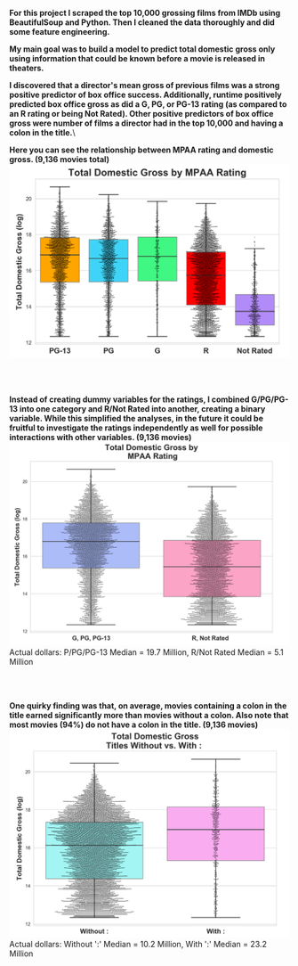 
**For this project I scraped the top 10,000 grossing films from IMDb using BeautifulSoup and Python.
Then I cleaned the data thoroughly and did some feature engineering.**

**My main goal was to build a model to predict total domestic gross only using information that could be known before a movie is released in theaters.**

**I discovered that a director's mean gross of previous films was a strong positive predictor of box office success. Additionally,  runtime positively predicted box office gross as did a G, PG, or PG-13 rating (as compared to an R rating or being Not Rated). Other positive predictors of box office gross were number of films a director had in the top 10,000 and having a colon in the title.**\

**Here you can see the relationship between MPAA rating and domestic gross. (9,136 movies total)**
![](mpaaratings5_gross.png)

<br> 

</br> 

**Instead of creating dummy variables for the ratings, I combined G/PG/PG-13 into one category and R/Not Rated into another, creating a binary variable. While this simplified the analyses, in the future it could be fruitful to investigate the ratings independently as well for possible interactions with other variables. (9,136 movies)**
![](mpaaratings2_gross.png)
Actual dollars: P/PG/PG-13 Median = 19.7 Million,     R/Not Rated Median = 5.1 Million

<br> 

</br> 

**One quirky finding was that, on average, movies containing a colon in the title earned significantly more than movies without a colon. Also note that most movies (94%) do not have a colon in the title. (9,136 movies)** ![](colon_in_title.png)
Actual dollars: Without ':' Median = 10.2 Million,     With ':' Median = 23.2 Million
